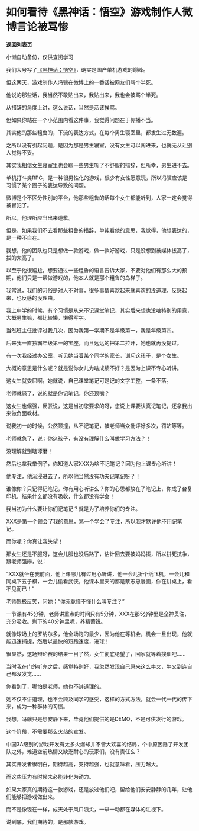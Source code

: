 # 如何看待《黑神话：悟空》游戏制作人微博言论被骂惨

[**返回列表页**](/gzh/记忆承载3)

小懒自动备份，仅供查阅学习

我们大号写了[《黑神话：悟空》](https://mp.weixin.qq.com/s?__biz=MzU0MjYwNDU2Mw==&mid=2247491635&idx=2&sn=574f647d9618a0096dedb77c8ba61ba5&chksm=fb1a8c4fcc6d05597ca9d1993c2c7f050c11733e705627cf2d564ad8685eb36dab549f0c3b78&token=2028207440&lang=zh_CN&scene=21#wechat_redirect)，确实是国产单机游戏的巅峰。

  

但这两天，游戏制作人冯骥在微博上的一番话被网友们骂个半死。

  

他说的那些话，我当然不敢贴出来，我贴出来，我也会被骂个半死。

  

从措辞的角度上讲，这么说话，当然是活该挨骂。  

  

但如果你站在一个小范围内看这件事，我觉得问题在于传播不当。  

  

其实他的那些粗鲁的，下流的表达方式，在每个男生寝室里，都发生过无数遍。

  

之所以没有引起问题，是因为那是男生寝室，没有女生可以闯进来，也就无从让别人觉得不妥。  

  

其实我相信女生寝室里也会聊一些男生听了不舒服的措辞，但所幸，男生进不去。  

  

单机打斗类RPG，是一种很男性化的游戏，很少有女性愿意玩，所以冯骥应该是习惯了某个圈子的表达导致的问题。

  

微博是个不区分性别的平台，他那些粗鲁的话每个女生都能听到，人家一定会觉得被冒犯了。  

  

所以，他理所应当出来道歉。  

  

但是，如果我们不去看那些粗鲁的措辞，单纯看他的意思，我觉得，他想表达的，是一种不自在。  

  

我想，他的团队也只是想做一款游戏，做一款好游戏，只是没想到被媒体拔高了，拔的太高了。

  

以至于他很尴尬，想要通过一些粗鲁的语言告诉大家，不要对他们有那么大的预期，他们只是一帮做游戏的，他本人就是那个粗鲁的鸟样子。

  

我常说，我们的习俗是对人不对事，很多事情喜欢起来就喜欢的没道理，反感起来，也反感的没理由。  

  

我上中学的时候，有个习惯是从来不记课堂笔记，其实后来想也没啥特别的用意，大概男生嘛，都比较懒，懒得写字。

  

当然班主任批评过我几次，因为我第一学期不是年级第一，我是年级第四。  

  

后来我一直独霸年级第一的宝座，而且远远的把第二拉开，她也就再没提过。  

  

有一次我经过办公室，听见她当着某个同学的家长，训斥这孩子，是个女生。  

  

大概的意思是什么呢？就是说你女儿为啥成绩不好？是因为上课不专心听讲。  

  

这女生就委屈啊，她就说，自己课堂笔记可是记的文字工整，一条不落。  

  

老师就怒了，说的就是你记笔记，你还顶嘴？

  

这女生也倔强，反驳说，这是当初您要求的呀，您说上课要认真记笔记，还拿我出来做负面教材。  

  

说我初一的时候，公然顶撞，从不记笔记，被老师当众批评好多次，罚站等等。

  

老师就急了，说：你这孩子，有没有理解什么叫做学习方法？！

  

没理解就别瞎琢磨！

  

然后也拿我举例子，你知道人家XXX为啥不记笔记？因为他上课专心听讲！  

  

他专注，他沉浸进去了，所以他当然没有功夫记笔记呀？！  

  

谁像你？只记得记笔记，你有用心听讲么？你的心思都放在了笔记上，你成了台复印机，结果什么都没有吸收，什么都没有学会！

  

我当初为什么要让你们记笔记？就是为了培养你们的专注。  

  

XXX是第一个领会了我的意思，第一个学会了专注，所以我才默许他不用记笔记。  

  

而你呢？你真让我失望！

  

那女生还是不服呀，这会儿服也没后路了，估计回去要被妈妈揍，所以拼死抗争，跟老师强辩，说：

  

“XXX就坐在我前面，他上课哪儿有过用心听讲，他一会儿折个纸飞机，一会儿和同桌下五子棋，一会儿偷看武侠，他课本里夹的都是蔡志忠漫画，你在讲桌上，看不见而已！”

  

老师怒极反笑，问她：“你究竟懂不懂什么叫专注？”  

  

一节课有45分钟，老师讲重点的时间只有5分钟，XXX在那5分钟里是全神贯注，充分吸收。剩下的40分钟里呢，养精蓄锐。  

  

就像球场上的罗纳尔多，他全场跑的最少，因为他在等机会，机会一旦出现，他就能迅速捕捉，然后以最快的短跑速度，进球！  

  

很显然，这场辩论赛的结果一目了然，女生彻底绝望了，回家就等着挨训吧......  

  

当时我在门外听完之后，感觉特别好，我忽然发现自己原来这么牛叉，牛叉到连自己都没发觉......  

  

你看到了，哪怕是老师，她也不讲道理的。

  

她不仅不讲道理，也不会顾及同学的感受，这样的方式方法，就会一代一代的传下来，成为一种群体的习惯。

  

我想，冯骥只是想安静下来，毕竟他们提供的是DEMO，不是可供发行的游戏。

  

这个阶段，不需要那么火热的宣发。

  

中国3A级别的游戏开发有太多火爆却并不皆大欢喜的结局，个中原因除了开发团队之外，难道空前热情又缺乏耐心的玩家们，没有责任么？

  

其实开发者很明白，期待越高，支持越强，也就意味着，压力越大。

  

而这些压力有时候未必能转化为动力。

  

如果大家真的期待这一款游戏，还是放过他们吧，留给他们安安静静的几年，让他们能够把游戏做出来。  

  

而不是像现在一样，成天处于风口浪尖，一举一动都在媒体的注视下。  

  

说到底，我们期待的，是那款游戏。

